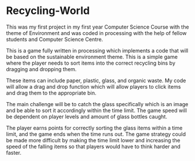 # Recycling-World
This was my first project in my first year Computer Science Course with the theme of Environment and was coded in processing with the help of fellow students and Computer Science Centre.

This is a game fully written in processing which implements a code that will be based on the sustainable environment theme.
This is a simple game where the player needs to sort items into the correct recycling bins by dragging and dropping them.

These items can include paper, plastic, glass, and organic waste. 
My code will allow a drag and drop function which will allow players to click items and drag them to the appropriate bin. 

The main challenge will be to catch the glass specifically which is an image and be able to sort it accordingly within the time limit.
The game speed will be dependent on player levels and amount of glass bottles caught. 

The player earns points for correctly sorting the glass items within a time limit, and the game ends when the time runs out. 
The game strategy could be made more difficult by making the time limit lower and increasing the speed of the falling items so that players would have to think harder and faster.

